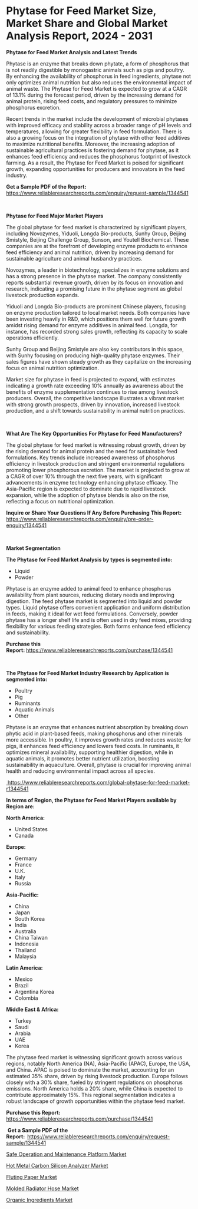 <p><h1>Phytase for Feed Market Size, Market Share and Global Market Analysis Report, 2024 - 2031</h1></p><p><strong>Phytase for Feed Market Analysis and Latest Trends</strong></p>
<p><p>Phytase is an enzyme that breaks down phytate, a form of phosphorus that is not readily digestible by monogastric animals such as pigs and poultry. By enhancing the availability of phosphorus in feed ingredients, phytase not only optimizes animal nutrition but also reduces the environmental impact of animal waste. The Phytase for Feed Market is expected to grow at a CAGR of 13.1% during the forecast period, driven by the increasing demand for animal protein, rising feed costs, and regulatory pressures to minimize phosphorus excretion.</p><p>Recent trends in the market include the development of microbial phytases with improved efficacy and stability across a broader range of pH levels and temperatures, allowing for greater flexibility in feed formulation. There is also a growing focus on the integration of phytase with other feed additives to maximize nutritional benefits. Moreover, the increasing adoption of sustainable agricultural practices is fostering demand for phytase, as it enhances feed efficiency and reduces the phosphorus footprint of livestock farming. As a result, the Phytase for Feed Market is poised for significant growth, expanding opportunities for producers and innovators in the feed industry.</p></p>
<p><strong>Get a Sample PDF of the Report:&nbsp;</strong> <a href="https://www.reliableresearchreports.com/enquiry/request-sample/1344541?utm_campaign=8&utm_medium=2&utm_source=Github&utm_content=ia&utm_term=11122024&utm_id=phytase-for-feed">https://www.reliableresearchreports.com/enquiry/request-sample/1344541</a></p>
<p>&nbsp;</p>
<p><strong>Phytase for Feed Major Market Players</strong></p>
<p><p>The global phytase for feed market is characterized by significant players, including Novozymes, Yiduoli, Longda Bio-products, Sunhy Group, Beijing Smistyle, Beijing Challenge Group, Sunson, and Youtell Biochemical. These companies are at the forefront of developing enzyme products to enhance feed efficiency and animal nutrition, driven by increasing demand for sustainable agriculture and animal husbandry practices.</p><p>Novozymes, a leader in biotechnology, specializes in enzyme solutions and has a strong presence in the phytase market. The company consistently reports substantial revenue growth, driven by its focus on innovation and research, indicating a promising future in the phytase segment as global livestock production expands.</p><p>Yiduoli and Longda Bio-products are prominent Chinese players, focusing on enzyme production tailored to local market needs. Both companies have been investing heavily in R&D, which positions them well for future growth amidst rising demand for enzyme additives in animal feed. Longda, for instance, has recorded strong sales growth, reflecting its capacity to scale operations efficiently.</p><p>Sunhy Group and Beijing Smistyle are also key contributors in this space, with Sunhy focusing on producing high-quality phytase enzymes. Their sales figures have shown steady growth as they capitalize on the increasing focus on animal nutrition optimization.</p><p>Market size for phytase in feed is projected to expand, with estimates indicating a growth rate exceeding 10% annually as awareness about the benefits of enzyme supplementation continues to rise among livestock producers. Overall, the competitive landscape illustrates a vibrant market with strong growth prospects, driven by innovation, increased livestock production, and a shift towards sustainability in animal nutrition practices.</p></p>
<p>&nbsp;</p>
<p><strong>What Are The Key Opportunities For Phytase for Feed Manufacturers?</strong></p>
<p><p>The global phytase for feed market is witnessing robust growth, driven by the rising demand for animal protein and the need for sustainable feed formulations. Key trends include increased awareness of phosphorus efficiency in livestock production and stringent environmental regulations promoting lower phosphorous excretion. The market is projected to grow at a CAGR of over 10% through the next five years, with significant advancements in enzyme technology enhancing phytase efficacy. The Asia-Pacific region is expected to dominate due to rapid livestock expansion, while the adoption of phytase blends is also on the rise, reflecting a focus on nutritional optimization.</p></p>
<p><strong>Inquire or Share Your Questions If Any Before Purchasing This Report:</strong> <a href="https://www.reliableresearchreports.com/enquiry/pre-order-enquiry/1344541?utm_campaign=8&utm_medium=2&utm_source=Github&utm_content=ia&utm_term=11122024&utm_id=phytase-for-feed">https://www.reliableresearchreports.com/enquiry/pre-order-enquiry/1344541</a></p>
<p>&nbsp;</p>
<p><strong>Market Segmentation</strong></p>
<p><strong>The Phytase for Feed Market Analysis by types is segmented into:</strong></p>
<p><ul><li>Liquid</li><li>Powder</li></ul></p>
<p><p>Phytase is an enzyme added to animal feed to enhance phosphorus availability from plant sources, reducing dietary needs and improving digestion. The feed phytase market is segmented into liquid and powder types. Liquid phytase offers convenient application and uniform distribution in feeds, making it ideal for wet feed formulations. Conversely, powder phytase has a longer shelf life and is often used in dry feed mixes, providing flexibility for various feeding strategies. Both forms enhance feed efficiency and sustainability.</p></p>
<p><strong>Purchase this Report:&nbsp;</strong><a href="https://www.reliableresearchreports.com/purchase/1344541?utm_campaign=8&utm_medium=2&utm_source=Github&utm_content=ia&utm_term=11122024&utm_id=phytase-for-feed">https://www.reliableresearchreports.com/purchase/1344541</a></p>
<p>&nbsp;</p>
<p><strong>The Phytase for Feed Market Industry Research by Application is segmented into:</strong></p>
<p><ul><li>Poultry</li><li>Pig</li><li>Ruminants</li><li>Aquatic Animals</li><li>Other</li></ul></p>
<p><p>Phytase is an enzyme that enhances nutrient absorption by breaking down phytic acid in plant-based feeds, making phosphorus and other minerals more accessible. In poultry, it improves growth rates and reduces waste; for pigs, it enhances feed efficiency and lowers feed costs. In ruminants, it optimizes mineral availability, supporting healthier digestion, while in aquatic animals, it promotes better nutrient utilization, boosting sustainability in aquaculture. Overall, phytase is crucial for improving animal health and reducing environmental impact across all species.</p></p>
<p><a href="https://www.reliableresearchreports.com/global-phytase-for-feed-market-r1344541?utm_campaign=8&utm_medium=2&utm_source=Github&utm_content=ia&utm_term=11122024&utm_id=phytase-for-feed">&nbsp;https://www.reliableresearchreports.com/global-phytase-for-feed-market-r1344541</a></p>
<p><strong>In terms of Region, the Phytase for Feed Market Players available by Region are:</strong></p>
<p>
    <p> <strong> North America: </strong>
        <ul>
            <li>United States</li>
            <li>Canada</li>
        </ul>
        </p> 
    <p> <strong> Europe: </strong>
        <ul>
            <li>Germany</li>
            <li>France</li>
            <li>U.K.</li>
            <li>Italy</li>
            <li>Russia</li>
        </ul>
        </p> 
    <p> <strong> Asia-Pacific: </strong>
        <ul>
            <li>China</li>
            <li>Japan</li>
            <li>South Korea</li>
            <li>India</li>
            <li>Australia</li>
            <li>China Taiwan</li>
            <li>Indonesia</li>
            <li>Thailand</li>
            <li>Malaysia</li>
        </ul>
        </p> 
    <p> <strong> Latin America: </strong>
        <ul>
            <li>Mexico</li>
            <li>Brazil</li>
            <li>Argentina Korea</li>
            <li>Colombia</li>
        </ul>
        </p> 
    <p> <strong> Middle East & Africa: </strong>
        <ul>
            <li>Turkey</li>
            <li>Saudi</li>
            <li>Arabia</li>
            <li>UAE</li>
            <li>Korea</li>
        </ul>
    </p>
    </p>
<p><p>The phytase feed market is witnessing significant growth across various regions, notably North America (NA), Asia-Pacific (APAC), Europe, the USA, and China. APAC is poised to dominate the market, accounting for an estimated 35% share, driven by rising livestock production. Europe follows closely with a 30% share, fueled by stringent regulations on phosphorus emissions. North America holds a 20% share, while China is expected to contribute approximately 15%. This regional segmentation indicates a robust landscape of growth opportunities within the phytase feed market.</p></p>
<p><strong>Purchase this Report: </strong><a href="https://www.reliableresearchreports.com/purchase/1344541?utm_campaign=8&utm_medium=2&utm_source=Github&utm_content=ia&utm_term=11122024&utm_id=phytase-for-feed">https://www.reliableresearchreports.com/purchase/1344541</a></p>
<p>&nbsp;<strong>Get a Sample PDF of the Report:&nbsp;&nbsp;</strong><a href="https://www.reliableresearchreports.com/enquiry/request-sample/1344541?utm_campaign=8&utm_medium=2&utm_source=Github&utm_content=ia&utm_term=11122024&utm_id=phytase-for-feed">https://www.reliableresearchreports.com/enquiry/request-sample/1344541</a></p>
<p><strong></strong></p>
<p><p><a href="https://github.com/wileonie19657/Market-Research-Report-List-1/blob/main/safe-operation-and-maintenance-platform-market.md?utm_campaign=8&utm_medium=2&utm_source=Github&utm_content=ia&utm_term=11122024&utm_id=phytase-for-feed">Safe Operation and Maintenance Platform Market</a></p><p><a href="https://github.com/AfsanaMia652/Market-Research-Report-List-1/blob/main/hot-metal-carbon-silicon-analyzer-market.md?utm_campaign=8&utm_medium=2&utm_source=Github&utm_content=ia&utm_term=11122024&utm_id=phytase-for-feed">Hot Metal Carbon Silicon Analyzer Market</a></p><p><a href="https://www.linkedin.com/pulse/fluting-paper-market-forecasted-from-2024-2031-expanding-cagr-ipfhe?utm_campaign=8&utm_medium=2&utm_source=Github&utm_content=ia&utm_term=11122024&utm_id=phytase-for-feed">Fluting Paper Market</a></p><p><a href="https://www.linkedin.com/pulse/molded-radiator-hose-market-size-share-analysis-for2024-2031-6fwbe?utm_campaign=8&utm_medium=2&utm_source=Github&utm_content=ia&utm_term=11122024&utm_id=phytase-for-feed">Molded Radiator Hose Market</a></p><p><a href="https://www.linkedin.com/pulse/comprehensive-study-organic-ingredientsmarket-segmentation-zcy7e?utm_campaign=8&utm_medium=2&utm_source=Github&utm_content=ia&utm_term=11122024&utm_id=phytase-for-feed">Organic Ingredients Market</a></p></p>